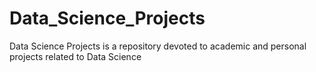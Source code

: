 # Data_Science_Projects
Data Science Projects is a repository devoted to academic and personal projects related to Data Science
